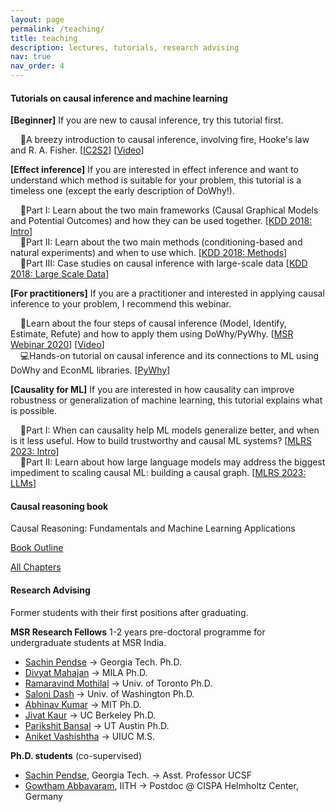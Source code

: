 ```yaml
---
layout: page
permalink: /teaching/
title: teaching
description: lectures, tutorials, research advising
nav: true
nav_order: 4
---
```


#### Tutorials on causal inference and machine learning

**[Beginner]** If you are new to causal inference, try this tutorial first.

&nbsp;&nbsp;&nbsp;&nbsp;📖A breezy introduction to causal inference, involving fire, Hooke's law and R. A. Fisher.
[[IC2S2](https://www.github.com/amit-sharma/causal-inference-tutorial/)] [[Video](https://youtu.be/6SCoaBo1MqU?si=qg2Feu-kOYHsM4ts)]

**[Effect inference]** If you are interested in effect inference and want to understand which method is suitable for your problem, this tutorial is a timeless one (except the early description of DoWhy!).

&nbsp;&nbsp;&nbsp;&nbsp;📖Part I: Learn about the two main frameworks (Causal Graphical Models and Potential Outcomes) and how they can be used together.
[[KDD 2018: Intro](https://causalinference.gitlab.io/kdd-tutorial/intro.html)]<br />
&nbsp;&nbsp;&nbsp;&nbsp;📖Part II: Learn about the two main methods (conditioning-based and natural experiments) and when to use which.
[[KDD 2018: Methods](https://causalinference.gitlab.io/kdd-tutorial/methods.html)]<br />
&nbsp;&nbsp;&nbsp;&nbsp;📖Part III: Case studies on causal inference with large-scale data
[[KDD 2018: Large Scale Data](https://causalinference.gitlab.io/kdd-tutorial/largescale-data.html)]

**[For practitioners]** If you are a practitioner and interested in applying causal inference to your problem, I recommend this webinar.

&nbsp;&nbsp;&nbsp;&nbsp;📖Learn about the four steps of causal inference (Model, Identify, Estimate, Refute) and how to apply them using DoWhy/PyWhy.
[[MSR Webinar 2020](https://causalinference.gitlab.io/kdd-tutorial/largescale-data.html)] [[Video](https://youtu.be/LALfQStONEc?si=bjqBcAAq6278rTgR)]<br />
&nbsp;&nbsp;&nbsp;&nbsp;💻Hands-on tutorial on causal inference and its connections to ML using DoWhy and EconML libraries.
[[PyWhy](https://www.pywhy.org/dowhy/v0.12/example_notebooks/tutorial-causalinference-machinelearning-using-dowhy-econml.html)]

**[Causality for ML]** If you are interested in how causality can improve robustness or generalization of machine learning, this tutorial explains what is possible.

&nbsp;&nbsp;&nbsp;&nbsp;📖Part I: When can causality help ML models generalize better, and when is it less useful. How to build trustworthy and causal ML systems?
[[MLRS 2023: Intro](/assets/tutorials/MLRS-PartI-Causal-Machine-Learning-intro.pdf)]<br />
&nbsp;&nbsp;&nbsp;&nbsp;📖Part II: Learn about how large language models may address the biggest impediment to scaling causal ML: building a causal graph.
[[MLRS 2023: LLMs](/assets/tutorials/MLRS-PartII-Causal-Machine-Learning-Practice-LLMs.pdf)]

#### Causal reasoning book

Causal Reasoning: Fundamentals and Machine Learning Applications

[Book
Outline](https://causalinference.gitlab.io/Causal-Reasoning-Fundamentals-and-Machine-Learning-Applications/)

[All Chapters](https://causalinference.gitlab.io/)

#### Research Advising

Former students with their first positions after graduating.

**MSR Research Fellows**
1-2 years pre-doctoral programme for undergraduate students at MSR India.

- <a href="https://www.sachinpendse.in/">Sachin Pendse</a> &rarr; Georgia Tech. Ph.D.
- <a href="https://divyat09.github.io/">Divyat Mahajan</a> &rarr; MILA Ph.D.
- <a href="https://ramaravind.com/">Ramaravind Mothilal</a> &rarr; Univ. of Toronto Ph.D.
- <a href="https://salonidash.com/">Saloni Dash</a> &rarr; Univ. of Washington Ph.D.
- <a href="https://abhinavkumar.info/">Abhinav Kumar</a> &rarr; MIT Ph.D.
- <a href="https://jivatneet.github.io/">Jivat Kaur</a> &rarr; UC Berkeley Ph.D.
- <a href="https://pbansal5.github.io/">Parikshit Bansal</a> &rarr; UT Austin Ph.D.
- <a href="https://aniketvashishtha.github.io/">Aniket Vashishtha</a> &rarr; UIUC M.S.

**Ph.D. students** (co-supervised)

- <a href="https://www.sachinpendse.in/">Sachin Pendse</a>, Georgia Tech. &rarr; Asst. Professor UCSF
- <a href="https://gautam0707.github.io/">Gowtham Abbavaram</a>, IITH &rarr; Postdoc @ CISPA Helmholtz Center, Germany

